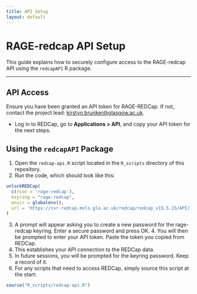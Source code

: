 ```yaml
---
title: API Setup
layout: default
---
```


# RAGE-redcap API Setup

This guide explains how to securely configure access to the RAGE-redcap API using the `redcapAPI` R package.

---

## API Access
Ensure you have been granted an API token for RAGE-REDCap. If not, contact the project lead: kirstyn.brunker@glasgow.ac.uk.  

- Log in to REDCap, go to **Applications > API**, and copy your API token for the next steps.

## Using the `redcapAPI` Package
1. Open the `redcap-api.R` script located in the `R_scripts` directory of this repository.
2. Run the code, which should look like this:
```R
unlockREDCap(
  c(rcon = 'rage-redcap'),  
  keyring = "rage-redcap",
  envir = globalenv(),
  url = 'https://cvr-redcap.mvls.gla.ac.uk/redcap/redcap_v15.5.15/API/'
)
```
3.	A prompt will appear asking you to create a new password for the rage-redcap keyring. Enter a secure password and press OK.
	4.	You will then be prompted to enter your API token. Paste the token you copied from REDCap.
5.	This establishes your API connection to the REDCap data.
6.	In future sessions, you will be prompted for the keyring password. Keep a record of it.
7.	For any scripts that need to access REDCap, simply source this script at the start:
```R
source("R_scripts/redcap-api.R")
```
